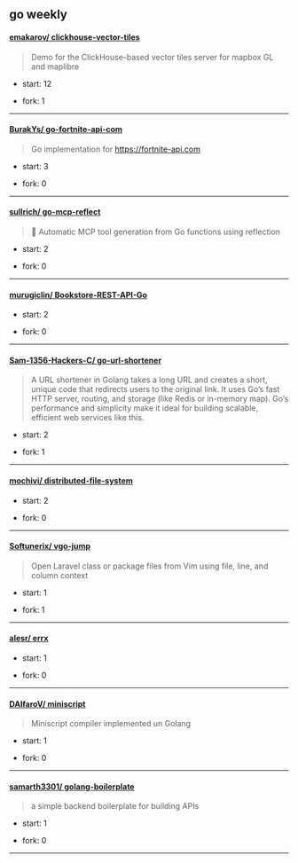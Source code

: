 ## go weekly

#### [emakarov/ clickhouse-vector-tiles](https://github.com/emakarov/clickhouse-vector-tiles)
>  Demo for the ClickHouse-based vector tiles server for mapbox GL and maplibre
+ start: 12
+ fork: 1
---
#### [BurakYs/ go-fortnite-api-com](https://github.com/BurakYs/go-fortnite-api-com)
>  Go implementation for https://fortnite-api.com
+ start: 3
+ fork: 0
---
#### [sullrich/ go-mcp-reflect](https://github.com/sullrich/go-mcp-reflect)
>  🚀 Automatic MCP tool generation from Go functions using reflection
+ start: 2
+ fork: 0
---
#### [murugiclin/ Bookstore-REST-API-Go](https://github.com/murugiclin/Bookstore-REST-API-Go)
>  
+ start: 2
+ fork: 0
---
#### [Sam-1356-Hackers-C/ go-url-shortener](https://github.com/Sam-1356-Hackers-C/go-url-shortener)
>  A URL shortener in Golang takes a long URL and creates a short, unique code that redirects users to the original link. It uses Go’s fast HTTP server, routing, and storage (like Redis or in-memory map). Go’s performance and simplicity make it ideal for building scalable, efficient web services like this.
+ start: 2
+ fork: 1
---
#### [mochivi/ distributed-file-system](https://github.com/mochivi/distributed-file-system)
>  
+ start: 2
+ fork: 0
---
#### [Softunerix/ vgo-jump](https://github.com/Softunerix/vgo-jump)
>  Open Laravel class or package files from Vim using file, line, and column context
+ start: 1
+ fork: 1
---
#### [alesr/ errx](https://github.com/alesr/errx)
>  
+ start: 1
+ fork: 0
---
#### [DAlfaroV/ miniscript](https://github.com/DAlfaroV/miniscript)
>  Miniscript compiler implemented un Golang
+ start: 1
+ fork: 0
---
#### [samarth3301/ golang-boilerplate](https://github.com/samarth3301/golang-boilerplate)
>  a simple backend boilerplate for building APIs
+ start: 1
+ fork: 0
---